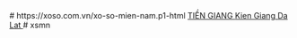 </update>
# https://xoso.com.vn/xo-so-mien-nam.p1-html
<a title "Tiền Giang" href="/xo-so-tien-giang/xo-so-tien-giang/xstg.p1-html">
  TIỀN GIANG
</a>
    </td>
    <td>
<a title "Kien Giang" href="/xo-so-kien-giang/xskg-p1.html">
   Kien Giang
       </a>
       </td>
       <td>
<a title "Da Lat" href="/xo-so-da-lat/xsdl-p1.html">
   Da Lat
       </a>
       </td>
       <td><td
         <http-xosodaiphat.com.vn>
            # xsmn
         </html>
         </http-xo-so-mien-nam.com. vn>
      </code:67/57>
